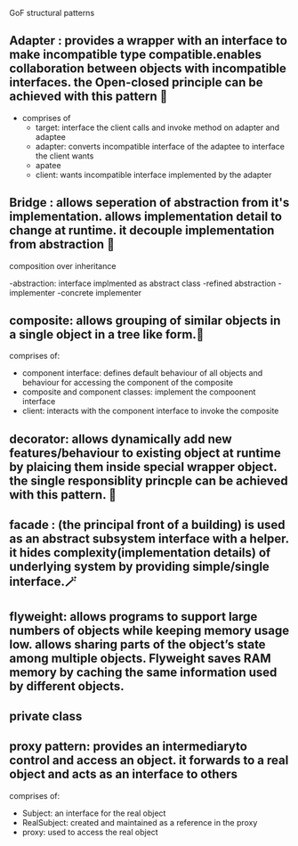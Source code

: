GoF structural patterns

## Adapter : provides a wrapper with an interface to make incompatible type compatible.enables collaboration between objects with incompatible interfaces. the Open-closed principle can be achieved with this pattern 🔌

- comprises of
  - target: interface the client calls and invoke method on adapter and adaptee
  - adapter: converts incompatible interface of the adaptee to interface the client wants
  - apatee
  - client: wants incompatible interface implemented by the adapter

## Bridge : allows seperation of abstraction from it's implementation. allows implementation detail to change at runtime. it decouple implementation from abstraction 🤯

composition over inheritance

-abstraction: interface implmented as abstract class
-refined abstraction
-implementer
-concrete implementer

## composite: allows grouping of similar objects in a single object in a tree like form.🌳

comprises of:

- component interface: defines default behaviour of all objects and behaviour for accessing the component of the composite
- composite and component classes: implement the compoonent interface
- client: interacts with the component interface to invoke the composite

## decorator: allows dynamically add new features/behaviour to existing object at runtime by plaicing them inside special wrapper object. the single responsiblity princple can be achieved with this pattern. 💅

## facade : (the principal front of a building) is used as an abstract subsystem interface with a helper. it hides complexity(implementation details) of underlying system by providing simple/single interface.🪄

## flyweight: allows programs to support large numbers of objects while keeping memory usage low. allows sharing parts of the object’s state among multiple objects. Flyweight saves RAM memory by caching the same information used by different objects.

## private class

## proxy pattern: provides an intermediaryto control and access an object. it forwards to a real object and acts as an interface to others

comprises of:

- Subject: an interface for the real object
- RealSubject: created and maintained as a reference in the proxy
- proxy: used to access the real object
